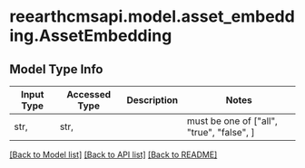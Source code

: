 # reearthcmsapi.model.asset_embedding.AssetEmbedding

## Model Type Info
Input Type | Accessed Type | Description | Notes
------------ | ------------- | ------------- | -------------
str,  | str,  |  | must be one of ["all", "true", "false", ] 

[[Back to Model list]](../../README.md#documentation-for-models) [[Back to API list]](../../README.md#documentation-for-api-endpoints) [[Back to README]](../../README.md)

